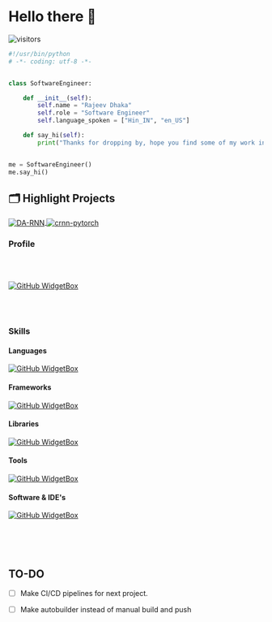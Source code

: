 # Hello there 👋

![visitors](https://visitor-badge.laobi.icu/badge?page_id=rajeevdhaka.rajeevdhaka)


```python
#!/usr/bin/python
# -*- coding: utf-8 -*-


class SoftwareEngineer:

    def __init__(self):
        self.name = "Rajeev Dhaka"
        self.role = "Software Engineer"
        self.language_spoken = ["Hin_IN", "en_US"]

    def say_hi(self):
        print("Thanks for dropping by, hope you find some of my work interesting.")


me = SoftwareEngineer()
me.say_hi()
```

<!-- ## &#x1f4c8; GitHub Stats

<a href="[https://github.com/Zhenye-Na/Zhenye-Na](https://github.com/rajeevdhaka/ExpenseTracker)">
  <img align="center" src="https://github-readme-stats.vercel.app/api/top-langs/?username=rajeevdhaka&hide=c%2B%2B,c,matlab,assembly&title_color=6aa6f8&text_color=8a919a&icon_color=6aa6f8&bg_color=22272e" alt="Rajeev's GitHub Stats" />
</a>

<a href="[https://github.com/Zhenye-Na/Zhenye-Na](https://github.com/rajeevdhaka/Notes)">
  <img align="center" src="https://github-readme-stats.vercel.app/api?username=rajeevdhaka&show_icons=true&line_height=27&count_private=true&title_color=6aa6f8&text_color=8a919a&icon_color=6aa6f8&bg_color=22272e" alt="Rajeev's GitHub Stats" />
</a> -->

## 🗂️ Highlight Projects

<a href="https://github.com/Zhenye-Na/DA-RNN">
  <img align="center" src="https://github-readme-stats.vercel.app/api/pin/?username=zhenye-na&repo=DA-RNN&show_icons=true&line_height=27&title_color=6aa6f8&text_color=8a919a&icon_color=6aa6f8&bg_color=22272e" alt="DA-RNN" />
</a>

<a href="https://github.com/Zhenye-Na/crnn-pytorch">
  <img align="center" src="https://github-readme-stats.vercel.app/api/pin/?username=zhenye-na&repo=crnn-pytorch&show_icons=true&line_height=27&title_color=6aa6f8&text_color=8a919a&icon_color=6aa6f8&bg_color=22272e" alt="crnn-pytorch" />
</a>

<!-- ## 👨‍💻 This week, I spent my time on:

[![zhenye's wakatime stats](https://github-readme-stats.vercel.app/api/wakatime?username=nazhenye&line_height=27&title_color=6aa6f8&text_color=8a919a&icon_color=6aa6f8&bg_color=22272e)](https://github.com/anuraghazra/github-readme-stats) -->


### Profile

<br/><br/>
   
[![GitHub WidgetBox](https://github-widgetbox.vercel.app/api/profile?username=rajeevdhaka&data=followers,repositories,stars,commits&theme=darkmode)](https://github.com/rajeevdhaka)

<br/><br/>

### Skills
#### Languages
[![GitHub WidgetBox](https://github-widgetbox.vercel.app/api/skills?languages=js,python,html,css,c,cpp,bash,xml,json,yaml,postgresql,mysql,sass,graphql&includeNames=true)](https://github.com/rajeevdhaka)

#### Frameworks
[![GitHub WidgetBox](https://github-widgetbox.vercel.app/api/skills?frameworks=react,next,django,bootstrap,tailwind,express,angular&includeNames=true)](https://github.com/rajeevdhaka)
#### Libraries
 [![GitHub WidgetBox](https://github-widgetbox.vercel.app/api/skills?libraries=p5,tensorflow,jquery&includeNames=true)](https://github.com/rajeevdhaka)
#### Tools
[![GitHub WidgetBox](https://github-widgetbox.vercel.app/api/skills?tools=git,docker,npm,yarn,webpack,firebase,mongodb,redis,nodejs,heroku,apache,nginx,jupyter,prettier&includeNames=true)](https://github.com/rajeevdhaka)

#### Software & IDE's
[![GitHub WidgetBox](https://github-widgetbox.vercel.app/api/skills?software=linux,vscode&includeNames=true)](https://github.com/rajeevdhaka)
<br/><br/>

<br/><br/>
## TO-DO

* [ ] Make CI/CD pipelines for next project. 

* [ ] Make autobuilder instead of manual build and push


